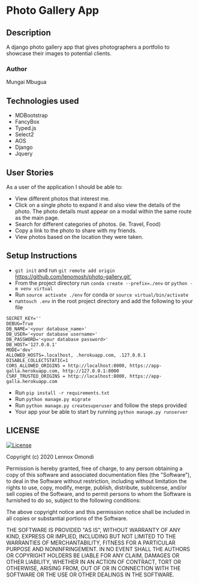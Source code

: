 # Photo Gallery App

## Description
A django photo gallery app that gives photographers a portfolio to showcase their images to potential clients.

### Author
Mungai Mbugua
## Technologies used
- MDBootstrap
- FancyBox
- Typed.js
- Select2
- AOS
- Django
- Jquery

## User Stories
As a user of the application I should be able to:

   - View different photos that interest me.
   - Click on a single photo to expand it and also view the details of the photo. The photo details must appear on a modal within the same route as the main page.
   - Search for different categories of photos. (ie. Travel, Food)
   - Copy a link to the photo to share with my friends.
   - View photos based on the location they were taken.



## Setup Instructions
- `git init` and run `git remote add origin `https://github.com/lenomosh/photo-gallery.git`
-  From the project directory run `conda create --prefix=./env` or `python -m venv virtual`
- Run `source activate ./env` for conda or `source virtual/bin/activate`
- run`touch .env` in the root project directory and add the following to your file
```
SECRET_KEY=''
DEBUG=True
DB_NAME='<your database_name>'
DB_USER='<your database username>'
DB_PASSWORD='<your database password>'
DB_HOST='127.0.0.1'
MODE='dev'
ALLOWED_HOSTS=.localhost, .herokuapp.com, .127.0.0.1
DISABLE_COLLECTSTATIC=1
CORS_ALLOWED_ORIGINS = http://localhost:8000, https://app-galla.herokuapp.com, http://127.0.0.1:8000
CSRF_TRUSTED_ORIGINS = http://localhost:8000, https://app-galla.herokuapp.com
```
- Run `pip install -r requirements.txt`
- Run `python manage.py migrate`
- Run `python manage.py createsuperuser` and follow the steps provided
- Your app your be able to start by running `python manage.py runserver`

## LICENSE
[![License](http://img.shields.io/:license-mit-blue.svg?style=flat-square)](http://badges.mit-license.org)

Copyright (c) 2020 Lennox Omondi

Permission is hereby granted, free of charge, to any person obtaining a copy
of this software and associated documentation files (the "Software"), to deal
in the Software without restriction, including without limitation the rights
to use, copy, modify, merge, publish, distribute, sublicense, and/or sell
copies of the Software, and to permit persons to whom the Software is
furnished to do so, subject to the following conditions:

The above copyright notice and this permission notice shall be included in all
copies or substantial portions of the Software.

THE SOFTWARE IS PROVIDED "AS IS", WITHOUT WARRANTY OF ANY KIND, EXPRESS OR
IMPLIED, INCLUDING BUT NOT LIMITED TO THE WARRANTIES OF MERCHANTABILITY,
FITNESS FOR A PARTICULAR PURPOSE AND NONINFRINGEMENT. IN NO EVENT SHALL THE
AUTHORS OR COPYRIGHT HOLDERS BE LIABLE FOR ANY CLAIM, DAMAGES OR OTHER
LIABILITY, WHETHER IN AN ACTION OF CONTRACT, TORT OR OTHERWISE, ARISING FROM,
OUT OF OR IN CONNECTION WITH THE SOFTWARE OR THE USE OR OTHER DEALINGS IN THE
SOFTWARE.